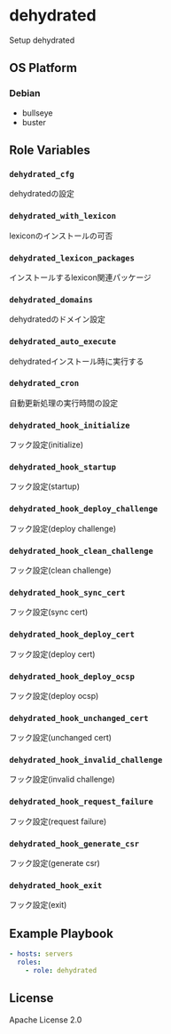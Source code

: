 dehydrated
=================

Setup dehydrated

OS Platform
-----------------

### Debian

- bullseye
- buster

Role Variables
--------------

### `dehydrated_cfg`

dehydratedの設定

### `dehydrated_with_lexicon`

lexiconのインストールの可否

### `dehydrated_lexicon_packages`

インストールするlexicon関連パッケージ

### `dehydrated_domains`

dehydratedのドメイン設定

### `dehydrated_auto_execute`

dehydratedインストール時に実行する

### `dehydrated_cron`

自動更新処理の実行時間の設定

### `dehydrated_hook_initialize`

フック設定(initialize)

### `dehydrated_hook_startup`

フック設定(startup)

### `dehydrated_hook_deploy_challenge`

フック設定(deploy challenge)

### `dehydrated_hook_clean_challenge`

フック設定(clean challenge)

### `dehydrated_hook_sync_cert`

フック設定(sync cert)

### `dehydrated_hook_deploy_cert`

フック設定(deploy cert)

### `dehydrated_hook_deploy_ocsp`

フック設定(deploy ocsp)

### `dehydrated_hook_unchanged_cert`

フック設定(unchanged cert)

### `dehydrated_hook_invalid_challenge`

フック設定(invalid challenge)

### `dehydrated_hook_request_failure`

フック設定(request failure)

### `dehydrated_hook_generate_csr`

フック設定(generate csr)

### `dehydrated_hook_exit`

フック設定(exit)

Example Playbook
--------------

```yaml
- hosts: servers
  roles:
    - role: dehydrated
```

License
--------------

Apache License 2.0
